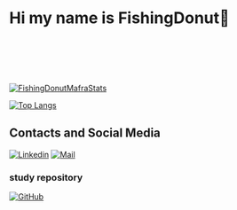 # Hi my name is FishingDonut👋
<br/>
<br/>
<br/>
<br/>


[![FishingDonutMafraStats](https://github-readme-stats.vercel.app/api?username=FishingDonut&theme=transparent)](https://github.com/FishingDonut/)

[![Top Langs](https://github-readme-stats.vercel.app/api/top-langs/?username=FishingDonut&layout=compact&theme=transparent)](https://github.com/FishingDonut/)

## Contacts and Social Media

[![Linkedin](https://img.shields.io/badge/LinkedIn-0077B5?style=for-the-badge&logo=linkedin&logoColor=white)](https://www.linkedin.com/in/FishingDonut-3726a4257/)
[![Mail](https://img.shields.io/badge/iCloud-3693F3?style=for-the-badge&logo=iCloud&logoColor=white)](mailto:FishingDonut@icloud.com)

### study repository
[![GitHub](https://img.shields.io/badge/github-%23121011.svg?style=for-the-badge&logo=github&logoColor=white)](https://github.com/FishingDonut/)
